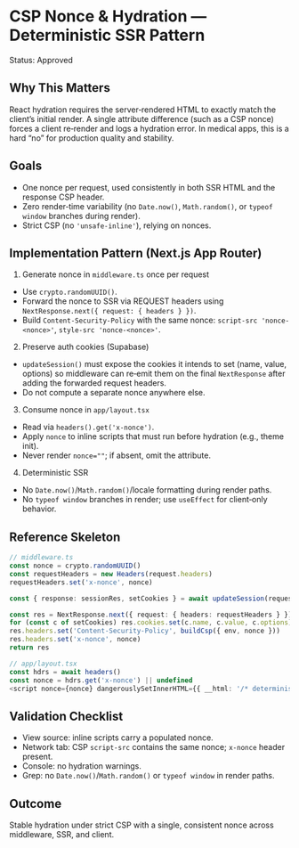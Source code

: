 # CSP Nonce & Hydration — Deterministic SSR Pattern

Status: Approved

## Why This Matters
React hydration requires the server‑rendered HTML to exactly match the client’s initial render. A single attribute difference (such as a CSP nonce) forces a client re‑render and logs a hydration error. In medical apps, this is a hard “no” for production quality and stability.

## Goals
- One nonce per request, used consistently in both SSR HTML and the response CSP header.
- Zero render‑time variability (no `Date.now()`, `Math.random()`, or `typeof window` branches during render).
- Strict CSP (no `'unsafe-inline'`), relying on nonces.

## Implementation Pattern (Next.js App Router)

1) Generate nonce in `middleware.ts` once per request
- Use `crypto.randomUUID()`.
- Forward the nonce to SSR via REQUEST headers using `NextResponse.next({ request: { headers } })`.
- Build `Content-Security-Policy` with the same nonce: `script-src 'nonce-<nonce>'`, `style-src 'nonce-<nonce>'`.

2) Preserve auth cookies (Supabase)
- `updateSession()` must expose the cookies it intends to set (name, value, options) so middleware can re‑emit them on the final `NextResponse` after adding the forwarded request headers.
- Do not compute a separate nonce anywhere else.

3) Consume nonce in `app/layout.tsx`
- Read via `headers().get('x-nonce')`.
- Apply `nonce` to inline scripts that must run before hydration (e.g., theme init).
- Never render `nonce=""`; if absent, omit the attribute.

4) Deterministic SSR
- No `Date.now()`/`Math.random()`/locale formatting during render paths.
- No `typeof window` branches in render; use `useEffect` for client‑only behavior.

## Reference Skeleton
```ts
// middleware.ts
const nonce = crypto.randomUUID()
const requestHeaders = new Headers(request.headers)
requestHeaders.set('x-nonce', nonce)

const { response: sessionRes, setCookies } = await updateSession(request)

const res = NextResponse.next({ request: { headers: requestHeaders } })
for (const c of setCookies) res.cookies.set(c.name, c.value, c.options)
res.headers.set('Content-Security-Policy', buildCsp({ env, nonce }))
res.headers.set('x-nonce', nonce)
return res

// app/layout.tsx
const hdrs = await headers()
const nonce = hdrs.get('x-nonce') || undefined
<script nonce={nonce} dangerouslySetInnerHTML={{ __html: '/* deterministic init */' }} />
```

## Validation Checklist
- View source: inline scripts carry a populated nonce.
- Network tab: CSP `script-src` contains the same nonce; `x-nonce` header present.
- Console: no hydration warnings.
- Grep: no `Date.now()`/`Math.random()` or `typeof window` in render paths.

## Outcome
Stable hydration under strict CSP with a single, consistent nonce across middleware, SSR, and client.

